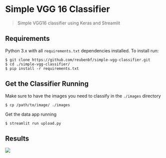 ﻿
# Simple VGG 16 Classifier
>Simple VGG16 classifier using Keras and Streamlit

## Requirements
Python 3.x with all `requirements.txt` dependencies installed. To install run:

    $ git clone https://github.com/reubenbf/simple-vgg-classifier.git
    $ cd ./simple-vgg-classifier/
    $ pip install -r requirements.txt

## Get the Classifier Running
Make sure to have the images you need to classify in the `./images` directory 

    $ cp /path/to/image/ ./images 
Get the data app running

    $ streamlit run upload.py

## Results
![](https://i.imgur.com/V3t1SA3.png)
